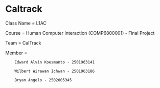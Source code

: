 # Caltrack
Class Name = L1AC

Course = Human Computer Interaction (COMP6800001) - Final Project

Team = CalTrack

Member =

        Edward Alvin Koesmanto - 2501963141

        Wilbert Wirawan Ichwan - 2501963186

        Bryan Angelo - 2502005345
